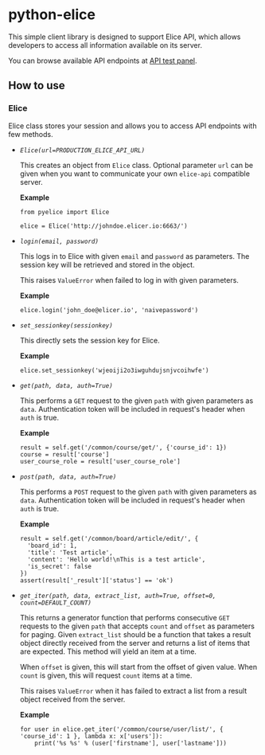 
python-elice
============

This simple client library is designed to support Elice API,
which allows developers to access all information available on its server.

You can browse available API endpoints at [API test panel](https://api-v4.elice.io/test/).

## How to use

### Elice

Elice class stores your session and allows you to access API endpoints with few methods.

* *`Elice(url=PRODUCTION_ELICE_API_URL)`*

  This creates an object from `Elice` class.
  Optional parameter `url` can be given when you want to communicate your own `elice-api` compatible server.

  **Example**

  ```
  from pyelice import Elice

  elice = Elice('http://johndoe.elicer.io:6663/')
  ```

* *`login(email, password)`*

  This logs in to Elice with given `email` and `password` as parameters.
  The session key will be retrieved and stored in the object.

  This raises `ValueError` when failed to log in with given parameters.

  **Example**

  ```
  elice.login('john_doe@elicer.io', 'naivepassword')
  ```

* *`set_sessionkey(sessionkey)`*

  This directly sets the session key for Elice.

  **Example**

  ```
  elice.set_sessionkey('wjeoiji2o3iwguhdujsnjvcoihwfe')
  ```

* *`get(path, data, auth=True)`*

  This performs a `GET` request to the given `path` with given parameters as `data`.
  Authentication token will be included in request's header when `auth` is true.

  **Example**

  ```
  result = self.get('/common/course/get/', {'course_id': 1})
  course = result['course']
  user_course_role = result['user_course_role']
  ```

* *`post(path, data, auth=True)`*

  This performs a `POST` request to the given `path` with given parameters as `data`.
  Authentication token will be included in request's header when `auth` is true.

  **Example**

  ```
  result = self.get('/common/board/article/edit/', {
    'board_id': 1,
    'title': 'Test article',
    'content': 'Hello world!\nThis is a test article',
    'is_secret': false
  })
  assert(result['_result']['status'] == 'ok')
  ```

* *`get_iter(path, data, extract_list, auth=True, offset=0, count=DEFAULT_COUNT)`*

  This returns a generator function that performs consecutive `GET` requests to the given `path`
  that accepts `count` and `offset` as parameters for paging.
  Given `extract_list` should be a function that takes a result object directly received from the server
  and returns a list of items that are expected. This method will yield an item at a time.

  When `offset` is given, this will start from the offset of given value. When `count` is given, this will request `count` items at a time.

  This raises `ValueError` when it has failed to extract a list from a result object received from the server.

  **Example**

  ```
  for user in elice.get_iter('/common/course/user/list/', { 'course_id': 1 }, lambda x: x['users']):
      print('%s %s' % (user['firstname'], user['lastname']))
  ```
